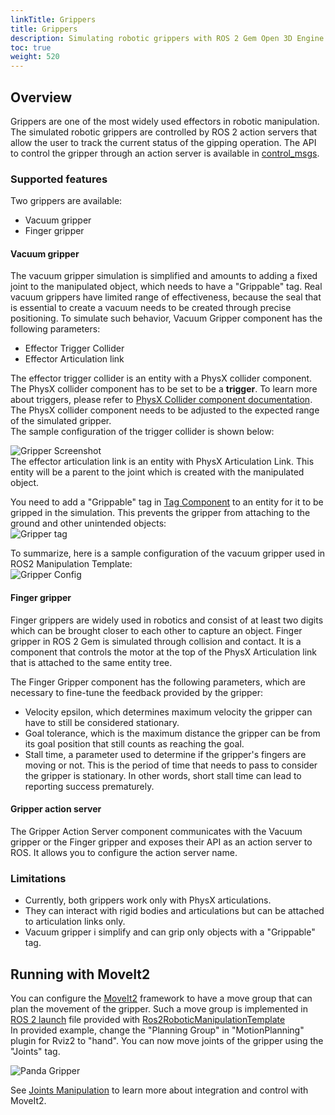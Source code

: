 ```yaml
---
linkTitle: Grippers 
title: Grippers
description: Simulating robotic grippers with ROS 2 Gem Open 3D Engine (O3DE).
toc: true
weight: 520
---
```


## Overview

Grippers are one of the most widely used effectors in robotic manipulation. 
The simulated robotic grippers are controlled by ROS 2 action servers that allow the user to track the current status of the gipping operation.
The API to control the gripper through an action server is available in [control_msgs](https://github.com/ros-controls/control_msgs/blob/master/control_msgs/action/GripperCommand.action).
### Supported features

Two grippers are available:
 - Vacuum gripper
 - Finger gripper

#### Vacuum gripper
The vacuum gripper simulation is simplified and amounts to adding a fixed joint to the manipulated object, which needs to have a "Grippable" tag.
Real vacuum grippers have limited range of effectiveness, because the seal that is essential to create a vacuum needs to be created through precise positioning.
To simulate such behavior, Vacuum Gripper component has the following parameters:
 - Effector Trigger Collider
 - Effector Articulation link

The effector trigger collider is an entity with a PhysX collider component. \
The PhysX collider component has to be set to be a **trigger**. To learn more about triggers, please refer to [PhysX Collider component documentation](/docs/user-guide/components/reference/physx/collider/). \
The PhysX collider component needs to be adjusted to the expected range of the simulated gripper. \
The sample configuration of the trigger collider is shown below:

![Gripper Screenshot](/images/user-guide/interactivity/robotics/gripper_screen.svg)\
The effector articulation link is an entity with PhysX Articulation Link. 
This entity will be a parent to the joint which is created with the manipulated object.

You need to add a "Grippable" tag in [Tag Component](/docs/user-guide/components/reference/gameplay/tag/) to an entity for it to be gripped in the simulation. This prevents the gripper from attaching to the ground and other unintended objects:\
![Gripper tag](/images/user-guide/interactivity/robotics/tag.png)

To summarize, here is a sample configuration of the vacuum gripper used in ROS2 Manipulation Template:\
![Gripper Config](/images/user-guide/interactivity/robotics/vacuumGripperConfig.png)


#### Finger gripper

Finger grippers are widely used in robotics and consist of at least two digits which can be brought closer to each other to capture an object. Finger gripper in ROS 2 Gem is simulated through collision and contact. 
It is a component that controls the motor at the top of the PhysX Articulation link that is attached to the same entity tree.

The Finger Gripper component has the following parameters, which are necessary to fine-tune the feedback provided by the gripper:
- Velocity epsilon, which determines maximum velocity the gripper can have to still be considered stationary.
- Goal tolerance, which is the maximum distance the gripper can be from its goal position that still counts as reaching the goal.
- Stall time, a parameter used to determine if the gripper's fingers are moving or not. This is the period of time that needs to pass to consider the gripper is stationary. In other words, short stall time can lead to reporting success prematurely.


#### Gripper action server
The Gripper Action Server component communicates with the Vacuum gripper or the Finger gripper and exposes their API as an action server to ROS. It allows you to configure the action server name. 
### Limitations 

- Currently, both grippers work only with PhysX articulations. 
- They can interact with rigid bodies and articulations but can be attached to articulation links only.
- Vacuum gripper i simplify and can grip only objects with a "Grippable" tag.

## Running with MoveIt2

You can configure the [MoveIt2](https://github.com/ros-planning/moveit2) framework to have a move group that can plan the movement of the gripper. 
Such a move group is implemented in [ROS 2 launch](https://github.com/o3de/o3de-extras/blob/development/Templates/Ros2RoboticManipulationTemplate/Template/Examples/panda_moveit_config_demo.launch.py) file provided with [Ros2RoboticManipulationTemplate](https://github.com/o3de/o3de-extras/blob/development/Templates/Ros2RoboticManipulationTemplate/README.md)  
In provided example, change the "Planning Group" in "MotionPlanning" plugin for Rviz2 to "hand".
You can now move joints of the gripper using the "Joints" tag.

![Panda Gripper](/images/user-guide/interactivity/robotics/panda_gripper.png)

See [Joints Manipulation](joints-manipulation.md) to learn more about integration and control with MoveIt2.